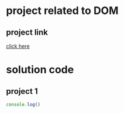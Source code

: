 # project related to DOM

## project link

[click here ]()

# solution code 

##  project 1

```javascript
console.log()
```
